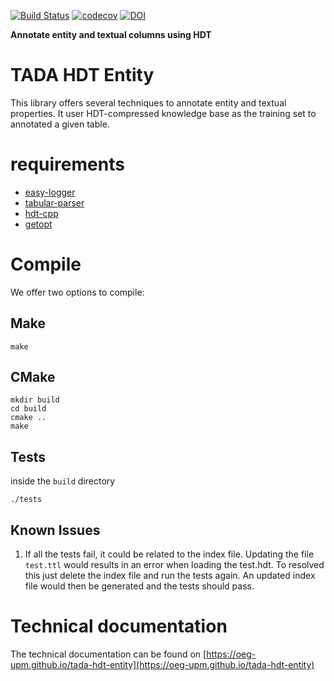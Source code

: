 [![Build Status](https://ahmad88me.semaphoreci.com/badges/tada-hdt-entity/branches/master.svg?style=shields&key=8f64e452-9983-4d20-85a4-94e1e74028aa)](https://ahmad88me.semaphoreci.com/projects/tada-hdt-entity)
[![codecov](https://codecov.io/gh/oeg-upm/tada-hdt-entity/branch/master/graph/badge.svg)](https://codecov.io/gh/oeg-upm/tada-hdt-entity)
[![DOI](https://zenodo.org/badge/DOI/10.5281/zenodo.3732626.svg)](https://doi.org/10.5281/zenodo.3732626)

**Annotate entity and textual columns using HDT**

# TADA HDT Entity

This library offers several techniques to annotate entity and textual properties. It user HDT-compressed knowledge base as the training set to annotated a given table. 


# requirements
* [easy-logger](https://github.com/ahmad88me/easy-logger)
* [tabular-parser](https://github.com/ahmad88me/tabular-parser)
* [hdt-cpp](https://github.com/rdfhdt/hdt-cpp)
* [getopt](https://github.com/ahmad88me/getoptpp)

# Compile
We offer two options to compile:

## Make
```
make
```
## CMake
```
mkdir build
cd build
cmake ..
make
```

## Tests
inside the `build` directory
```
./tests
```

## Known Issues
1. If all the tests fail, it could be related to the index file. Updating the file `test.ttl` would results in an error when loading the test.hdt. To resolved this just delete the index file and run the tests again. An updated index file would then be generated and the tests should pass. 


# Technical documentation
The technical documentation can be found on [https://oeg-upm.github.io/tada-hdt-entity](https://oeg-upm.github.io/tada-hdt-entity)
